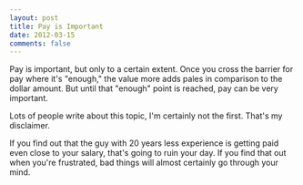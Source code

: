 ```yaml
---
layout: post
title: Pay is Important
date: 2012-03-15
comments: false
---
```


Pay is important, but only to a certain extent.  Once you cross the barrier
for pay where it's "enough," the value more adds pales in comparison to the
dollar amount.  But until that "enough" point is reached, pay can be very
important.

Lots of people write about this topic, I'm certainly not the first.  That's my
disclaimer.

If you find out that the guy with 20 years less experience is getting paid
even close to your salary, that's going to ruin your day.  If you find that
out when you're frustrated, bad things will almost certainly go through your
mind.
